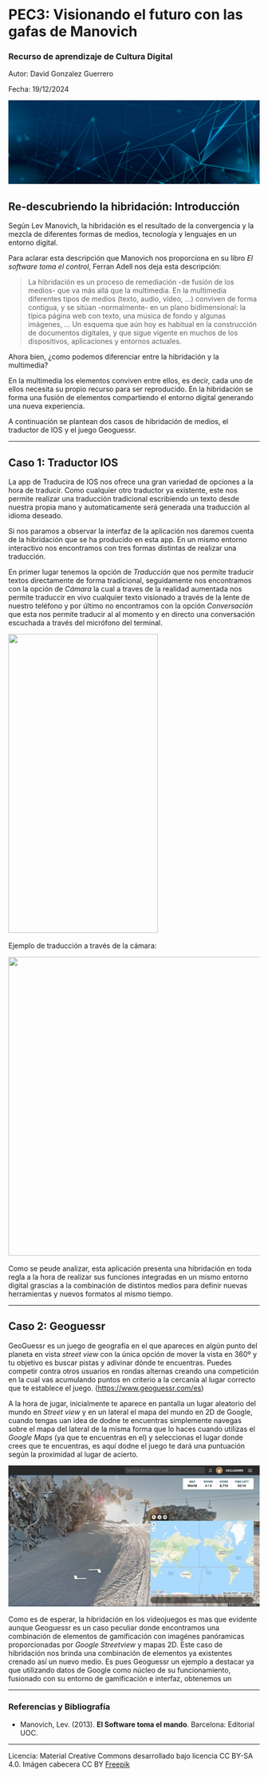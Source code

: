 # PEC3: Visionando el futuro con las gafas de Manovich 

### Recurso de aprendizaje de Cultura Digital 


Autor: David Gonzalez Guerrero


Fecha: 19/12/2024


![header tech](https://github.com/Davidgg93/PEC3_Manovich_Reloaded/blob/main/cabecera.jpg?raw=true)


## Re-descubriendo la hibridación: Introducción


Según Lev Manovich, la hibridación es el resultado de la convergencia y la mezcla de diferentes formas de medios, tecnología y lenguajes en un entorno digital.

Para aclarar esta descripción que Manovich nos proporciona en su libro *El software toma el control*, Ferran Adell nos deja esta descripción:

> La hibridación es un proceso de remediación -de fusión de los medios- que va más allá que la multimedia. En la multimedia diferentes tipos de medios (texto, audio, vídeo, …) conviven de forma contigua, y se sitúan -normalmente- en un plano bidimensional: la típica página web con texto, una música de fondo y algunas imágenes, … Un esquema que aún hoy es habitual en la construcción de documentos digitales, y que sigue vigente en muchos de los dispositivos, aplicaciones y entornos actuales.

Ahora bien, ¿como podemos diferenciar entre la hibridación y la multimedia?

En la multimedia los elementos conviven entre ellos, es decir, cada uno de ellos necesita su propìo recurso para ser reproducido. En la hibridación se forma una fusión de elementos compartiendo el entorno digital generando una nueva experiencia.

A continuación se plantean dos casos de hibridación de medios, el traductor de IOS y el juego Geoguessr.

----------

## Caso 1: Traductor IOS

La app de Traducira de IOS nos ofrece una gran variedad de opciones a la hora de traducir. Como cualquier otro traductor ya existente, este nos permite realizar una traducción tradicional escribiendo un texto desde nuestra propia mano y automaticamente será generada una traducción al idioma deseado.

Si nos paramos a observar la interfaz de la aplicación nos daremos cuenta de la hibridación que se ha producido en esta app. En un mismo entorno interactivo nos encontramos con tres formas distintas de realizar una traducción.

En primer lugar tenemos la opción de *Traducción* que nos permite traducir textos directamente de forma tradicional, seguidamente nos encontramos con la opción de *Cámara* la cual a traves de la realidad aumentada nos permite traduccir en vivo cualquier texto visionado a través de la lente de nuestro teléfono y por último no encontramos con la opción *Conversación* que esta nos permite traducir al al momento y en directo una conversación escuchada a través del micrófono del terminal.

<img src="https://help.apple.com/assets/67104C956810595555038D9A/67104C9D2EEB5C79B1030278/es_ES/7725bdbc80b4cf52a33067ae5a699670.png" width="300" height="600">

Ejemplo de traducción a través de la cámara:

<img src="https://i.blogs.es/da8383/traducir-texto-iphone-camara-foto-aps-03/1366_2000.webp" width="600" height="600">

Como se peude analizar, esta aplicación presenta una hibridación en toda regla a la hora de realizar sus funciones integradas en un mismo entorno digital grascias a la combinación de distintos medios para definir nuevas herramientas y nuevos formatos al mismo tiempo. 

----------

## Caso 2: Geoguessr

GeoGuessr es un juego de geografía en el que apareces en algún punto del planeta en vista *street view* con la única opción de mover la vista en 360º y tu objetivo es buscar pistas y adivinar dónde te encuentras. Puedes competir contra otros usuarios en rondas alternas creando una competición en la cual vas acumulando puntos en criterio a la cercanía al lugar correcto que te establece el juego. (https://www.geoguessr.com/es)

A la hora de jugar, inicialmente te aparece en pantalla un lugar aleatorio del mundo en *Street view* y en un lateral el mapa del mundo en 2D de Google, cuando tengas uan idea de dodne te encuentras simplemente navegas sobre el mapa del lateral de la misma forma que lo haces cuando utilizas el *Google Maps* (ya que te encuentras en el) y seleccionas el lugar donde crees que te encuentras, es aquí dodne el juego te dará una puntuación según la proximidad al lugar de acierto.

<img src="https://github.com/Davidgg93/PEC3_Manovich_Reloaded/blob/main/Geoguessr.jpg?raw=true">

Como es de esperar, la hibridación en los videojuegos es mas que evidente aunque Geoguessr es un caso peculiar donde encontramos una combinación de elementos de gamificación con imagénes panóramicas proporcionadas por *Google Streetview* y mapas 2D. Este caso de hibridación nos brinda una combinación de elementos ya existentes crenado así un nuevo medio. Es pues Geoguessr un ejemplo a destacar ya que utilizando datos de Google como núcleo de su funcionamiento, fusionado con su entorno de gamificación e interfaz, obtenemos un 

----------

### Referencias y Bibliografía

* Manovich, Lev. (2013). **El Software toma el mando**. Barcelona: Editorial UOC. 


----

Licencia: Material Creative Commons desarrollado bajo licencia CC BY-SA 4.0. Imágen cabecera CC BY [Freepik](https://freepik.es)
